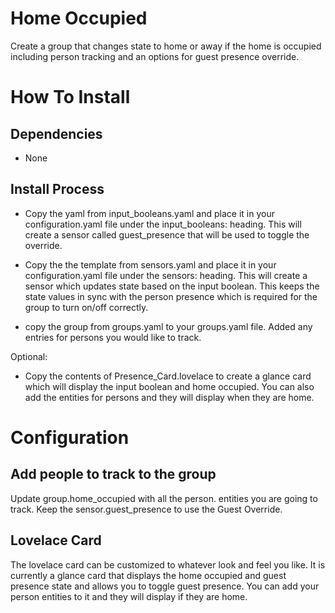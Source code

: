 # Home Occupied
Create a group that changes state to home or away if the home is occupied including person tracking and an options for guest presence override.

# How To Install
## Dependencies
  * None  

## Install Process  
  * Copy the yaml from input_booleans.yaml and place it in your configuration.yaml file under the input_booleans: heading.  This will create a sensor called guest_presence that will be used to toggle the override. 

  * Copy the the template from sensors.yaml and place it in your configuration.yaml file under the sensors: heading.  This will create a sensor which updates state based on the input boolean.  This keeps the state values in sync with the person presence which is required for the group to turn on/off correctly.

  * copy the group from groups.yaml to your groups.yaml file.  Added any entries for persons you would like to track.
  
  Optional:
  * Copy the contents of Presence_Card.lovelace to create a glance card which will display the input boolean and home occupied.  You can also add the entities for persons and they will display when they are home.

# Configuration
## Add people to track to the group
   Update group.home_occupied with all the person. entities you are going to track.  Keep the sensor.guest_presence to use the Guest Override.

## Lovelace Card
   The lovelace card can be customized to whatever look and feel you like.  It is currently a glance card that displays the home occupied and guest presence state and allows you to toggle guest presence.  You can add your person entities to it and they will display if they are home.
